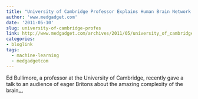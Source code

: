 ```yaml
---
title: "University of Cambridge Professor Explains Human Brain Network With Twitter"
author: 'www.medgadget.com'
date: '2011-05-10'
slug: university-of-cambridge-profes
link: http://www.medgadget.com/archives/2011/05/university_of_cambridge_professor_explains_human_brain_network_with_twitter.html
categories:
- bloglink
tags:
  - machine-learning
  - medgadgetcom
---
```


Ed Bullimore, a professor at the University of Cambridge, recently gave a talk to an audience of eager Britons about the amazing complexity of the brain[... <i class="fas fa-external-link-alt"></i>](http://www.medgadget.com/archives/2011/05/university_of_cambridge_professor_explains_human_brain_network_with_twitter.html)

